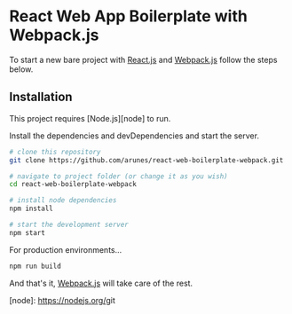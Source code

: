 # React Web App Boilerplate with Webpack.js

To start a new bare project with [React.js][react] and [Webpack.js][webpack] follow the steps below.

## Installation

This project requires [Node.js][node] to run.

Install the dependencies and devDependencies and start the server.

```sh
# clone this repository
git clone https://github.com/arunes/react-web-boilerplate-webpack.git

# navigate to project folder (or change it as you wish)
cd react-web-boilerplate-webpack

# install node dependencies
npm install

# start the development server
npm start
```

For production environments...

```sh
npm run build
```

And that's it, [Webpack.js][webpack] will take care of the rest.

[react]: <https://reactjs.org/>
[webpack]: <https://parceljs.org>
[node]: <https://nodejs.org/>git